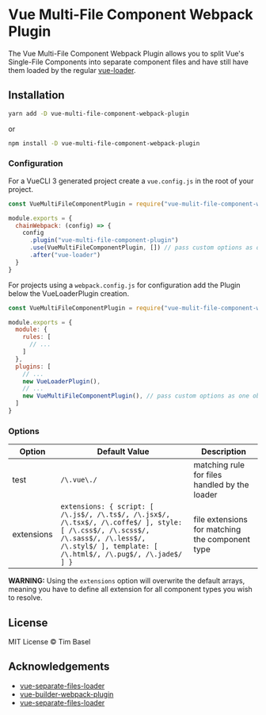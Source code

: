 # Vue Multi-File Component Webpack Plugin

The Vue Multi-File Component Webpack Plugin allows you to split Vue's Single-File Components into separate component files and have still have them loaded by the regular [vue-loader](https://github.com/vuejs/vue-loader).

## Installation

```bash
yarn add -D vue-multi-file-component-webpack-plugin
```

or

```bash
npm install -D vue-multi-file-component-webpack-plugin
```

### Configuration

For a VueCLI 3 generated project create a `vue.config.js` in the root of your project.

```javascript
const VueMultiFileComponentPlugin = require("vue-mulit-file-component-webpack-plugin")

module.exports = {
  chainWebpack: (config) => {
    config
      .plugin("vue-multi-file-component-plugin")
      .use(VueMultiFileComponentPlugin, []) // pass custom options as one object inside the array
      .after("vue-loader")
  }
}
```

For projects using a `webpack.config.js` for configuration add the Plugin below the VueLoaderPlugin creation.

```javascript
const VueMultiFileComponentPlugin = require("vue-mulit-file-component-webpack-plugin")

module.exports = {
  module: {
    rules: [
      // ...
    ]
  },
  plugins: [
    // ...
    new VueLoaderPlugin(),
    // ...
    new VueMultiFileComponentPlugin(), // pass custom options as one object
  ]
}
```

### Options

| Option              | Default Value                                               | Description |
| ------------------- | ----------------------------------------------------------- | ----------- |
| test                | `/\.vue\./`                                                 | matching rule for files handled by the loader |
| extensions          | `extensions: { script: [ /\.js$/, /\.ts$/, /\.jsx$/, /\.tsx$/, /\.coffe$/ ], style: [ /\.css$/, /\.scss$/, /\.sass$/, /\.less$/, /\.styl$/ ], template: [ /\.html$/, /\.pug$/, /\.jade$/ ] }` | file extensions for matching the component type |

**WARNING:** Using the `extensions` option will overwrite the default arrays, meaning you have to define all extension for all component types you wish to resolve.

## License

MIT License © Tim Basel

## Acknowledgements

- [vue-separate-files-loader](https://github.com/NetCZ/vue-separate-files-webpack-loader)
- [vue-builder-webpack-plugin](https://github.com/pksunkara/vue-builder-webpack-plugin)
- [vue-separate-files-loader](https://github.com/pksunkara/vue-builder-webpack-plugin)
